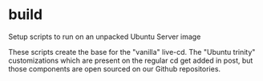 # build
Setup scripts to run on an unpacked Ubuntu Server image

These scripts create the base for the "vanilla" live-cd.
The "Ubuntu trinity" customizations which are present on the regular cd get added in post, but those components are open sourced on our Github repositories.
